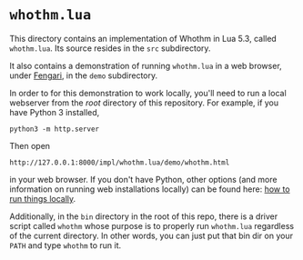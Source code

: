 `whothm.lua`
============

This directory contains an implementation of Whothm in Lua 5.3,
called `whothm.lua`.  Its source resides in the `src` subdirectory.

It also contains a demonstration of running `whothm.lua` in a
web browser, under [Fengari][], in the `demo` subdirectory.

In order to for this demonstration to work locally, you'll need
to run a local webserver from the *root* directory of this
repository.  For example, if you have Python 3 installed,

    python3 -m http.server

Then open

    http://127.0.0.1:8000/impl/whothm.lua/demo/whothm.html

in your web browser.  If you don't have Python, other options
(and more information on running web installations locally)
can be found here: [how to run things locally][].

Additionally, in the `bin` directory in the root of this repo,
there is a driver script called `whothm` whose purpose is to
properly run `whothm.lua` regardless of the current directory.
In other words, you can just put that bin dir on your `PATH`
and type `whothm` to run it.

[Fengari]: https://fengari.io/
[how to run things locally]: https://github.com/mrdoob/three.js/wiki/How-to-run-things-locally#run-local-server
